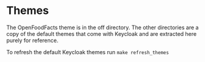 # Themes

The OpenFoodFacts theme is in the off directory. The other directories are a copy of the default themes that come with Keycloak and are extracted here purely for reference.

To refresh the default Keycloak themes run `make refresh_themes`
